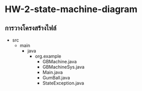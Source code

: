 # HW-2-state-machine-diagram
## การวางโครงสร้างไฟล์
- src
    - main
        - java
            - org.example
                - GBMachine.java
                - GBMachineSys.java
                - Main.java
                - GumBall.java
                - StateException.java
